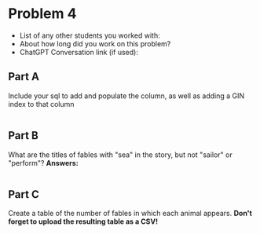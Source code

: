 # Problem 4
- List of any other students you worked with:
- About how long did you work on this problem?
- ChatGPT Conversation link (if used):

## Part A
Include your sql to add and populate the column, as well as adding a GIN index to that column
```sql

```

## Part B
What are the titles of fables with "sea" in the story, but not "sailor" or "perform"?
**Answers:**

```sql

```

## Part C
Create a table of the number of fables in which each animal appears. **Don't forget to upload the resulting table as a CSV!**

```sql

```
